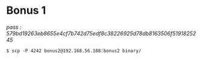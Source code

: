 # Bonus 1
*pass : 579bd19263eb8655e4cf7b742d75edf8c38226925d78db8163506f5191825245*

```
$ scp -P 4242 bonus2@192.168.56.108:bonus2 binary/
```